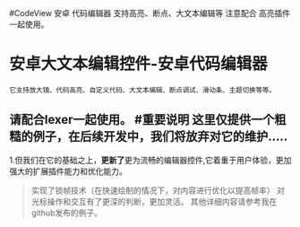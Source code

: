 #CodeView
安卓 代码编辑器 支持高亮、断点、大文本编辑等
注意配合 高亮插件 一起使用。
# 安卓大文本编辑控件-安卓代码编辑器
    它支持放大镜、代码高亮、自定义代码、大文本编辑、断点调试、滑动条、主题切换等等。
请配合**lexer**一起使用。
#重要说明
    这里仅提供一个粗糙的例子，在后续开发中，我们将放弃对它的维护.....
---
1.但我们在它的基础之上，**更新了**更为流畅的编辑器控件,它着重于用户体验，更加强大的扩展插件能力和优化能力。
>实现了锁帧技术（在快速绘制的情况下，对内容进行优化以提高帧率）
>对光标操作和交互有了更深的判断，更加灵活。
>其他详细内容请参考我在github发布的例子。
